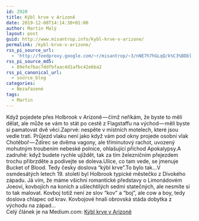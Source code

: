 ```yaml
---
id: 2920
title: Kýbl krve v Arizoně
date: 2019-12-08T14:14:30+01:00
author: Martin Malý
layout: post
guid: http://www.misantrop.info/kybl-krve-v-arizone/
permalink: /kybl-krve-v-arizone/
rss_pi_source_url:
  - 'http://feedproxy.google.com/~r/misantrop/~3/nNE7h7hGLqQ/k%C3%BDbl-krve-v-arizon%C4%9B-61dc720a84f2'
rss_pi_source_md5:
  - 89efe7bac7ddfbfaac4d1afbc42e6ba2
rss_pi_canonical_url:
  - source_blog
categories:
  - Nezařazené
tags:
  - Martin
---
```

Když pojedete přes Holbrook v Arizoně — čímž neříkám, že byste to měli dělat, ale může se vám to stát po cestě z Flagstaffu na východ — měli byste si pamatovat dvě věci.Zaprvé: nespěte v místních motelech, které jsou vedle trati. Průjezd vlaku není jako když vám pod okny projede osobní vlak Chotěboř — Ždírec se dvěma vagony, ale tříminutový rachot, uvozený mohutným troubením nebeské polnice, ohlašující příchod Apokalypsy.A zadruhé: když budete rychle ujíždět, tak za tím železničním přejezdem trochu přibrzděte a podívejte se doleva.Ulice, co tam vede, se jmenuje Bucket of Blood. Tedy česky doslova “kýbl krve”.To bylo tak…V osmdesátých letech 19. století byl Holbrook typické městečko z Divokého západu. Já vím, že máme všichni romantické představy o Limonádovém Joeovi, kovbojích na koních a ušlechtilých sedmi statečných, ale nesmíte si to tak malovat. Kovboj totiž není ze slov “kov” a “boj”, ale cow a boy, tedy doslova chlapec od krav. Kovbojové hnali obrovská stáda dobytka z východu na západ&hellip;  
Celý článek je na Medium.com: <a href="http://feedproxy.google.com/~r/misantrop/~3/nNE7h7hGLqQ/k%C3%BDbl-krve-v-arizon%C4%9B-61dc720a84f2" target="_blank" rel="noopener noreferrer">Kýbl krve v Arizoně</a>